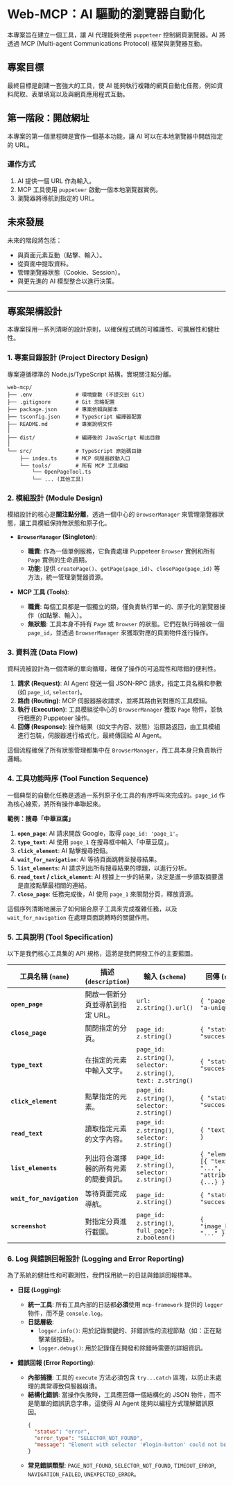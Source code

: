# Web-MCP：AI 驅動的瀏覽器自動化

本專案旨在建立一個工具，讓 AI 代理能夠使用 `puppeteer` 控制網頁瀏覽器。AI 將透過 MCP (Multi-agent Communications Protocol) 框架與瀏覽器互動。

## 專案目標

最終目標是創建一套強大的工具，使 AI 能夠執行複雜的網頁自動化任務，例如資料爬取、表單填寫以及與網頁應用程式互動。

## 第一階段：開啟網址

本專案的第一個里程碑是實作一個基本功能，讓 AI 可以在本地瀏覽器中開啟指定的 URL。

### 運作方式
1. AI 提供一個 URL 作為輸入。
2. MCP 工具使用 `puppeteer` 啟動一個本地瀏覽器實例。
3. 瀏覽器將導航到指定的 URL。

## 未來發展

未來的階段將包括：
-   與頁面元素互動（點擊、輸入）。
-   從頁面中提取資料。
-   管理瀏覽器狀態（Cookie、Session）。
-   與更先進的 AI 模型整合以進行決策。

---

## 專案架構設計

本專案採用一系列清晰的設計原則，以確保程式碼的可維護性、可擴展性和健壯性。

### 1. 專案目錄設計 (Project Directory Design)

專案遵循標準的 Node.js/TypeScript 結構，實現關注點分離。

```
web-mcp/
├── .env              # 環境變數 (不提交到 Git)
├── .gitignore        # Git 忽略配置
├── package.json      # 專案依賴與腳本
├── tsconfig.json     # TypeScript 編譯器配置
├── README.md         # 專案說明文件
│
├── dist/             # 編譯後的 JavaScript 輸出目錄
│
└── src/              # TypeScript 原始碼目錄
    ├── index.ts      # MCP 伺服器啟動入口
    └── tools/        # 所有 MCP 工具模組
        └── OpenPageTool.ts
        └── ... (其他工具)
```

### 2. 模組設計 (Module Design)

模組設計的核心是**關注點分離**，透過一個中心的 `BrowserManager` 來管理瀏覽器狀態，讓工具模組保持無狀態和原子化。

*   **`BrowserManager` (Singleton)**:
    *   **職責**: 作為一個單例服務，它負責處理 Puppeteer `Browser` 實例和所有 `Page` 實例的生命週期。
    *   **功能**: 提供 `createPage()`、`getPage(page_id)`、`closePage(page_id)` 等方法，統一管理瀏覽器資源。

*   **MCP 工具 (Tools)**:
    *   **職責**: 每個工具都是一個獨立的類，僅負責執行單一的、原子化的瀏覽器操作（如點擊、輸入）。
    *   **無狀態**: 工具本身不持有 `Page` 或 `Browser` 的狀態。它們在執行時接收一個 `page_id`，並透過 `BrowserManager` 來獲取對應的頁面物件進行操作。

### 3. 資料流 (Data Flow)

資料流被設計為一個清晰的單向循環，確保了操作的可追蹤性和除錯的便利性。

1.  **請求 (Request)**: AI Agent 發送一個 JSON-RPC 請求，指定工具名稱和參數 (如 `page_id`, `selector`)。
2.  **路由 (Routing)**: MCP 伺服器接收請求，並將其路由到對應的工具模組。
3.  **執行 (Execution)**: 工具模組從中心的 `BrowserManager` 獲取 `Page` 物件，並執行相應的 Puppeteer 操作。
4.  **回傳 (Response)**: 操作結果（如文字內容、狀態）沿原路返回，由工具模組進行包裝，伺服器進行格式化，最終傳回給 AI Agent。

這個流程確保了所有狀態管理都集中在 `BrowserManager`，而工具本身只負責執行邏輯。

### 4. 工具功能時序 (Tool Function Sequence)

一個典型的自動化任務是透過一系列原子化工具的有序呼叫來完成的。`page_id` 作為核心線索，將所有操作串聯起來。

**範例：搜尋「中華豆腐」**
1.  **`open_page`**: AI 請求開啟 Google，取得 `page_id: 'page_1'`。
2.  **`type_text`**: AI 使用 `page_1` 在搜尋框中輸入「中華豆腐」。
3.  **`click_element`**: AI 點擊搜尋按鈕。
4.  **`wait_for_navigation`**: AI 等待頁面跳轉至搜尋結果。
5.  **`list_elements`**: AI 請求列出所有搜尋結果的標題，以進行分析。
6.  **`read_text` / `click_element`**: AI 根據上一步的結果，決定是進一步讀取摘要還是直接點擊最相關的連結。
7.  **`close_page`**: 任務完成後，AI 使用 `page_1` 來關閉分頁，釋放資源。

這個序列清晰地展示了如何組合原子工具來完成複雜任務，以及 `wait_for_navigation` 在處理頁面跳轉時的關鍵作用。

### 5. 工具說明 (Tool Specification)

以下是我們核心工具集的 API 規格，這將是我們開發工作的主要藍圖。

| 工具名稱 (`name`)           | 描述 (`description`)                                    | 輸入 (`schema`)                                                                                                 | 回傳 (`return`)                                                                    |
| --------------------------- | ------------------------------------------------------- | --------------------------------------------------------------------------------------------------------------- | ---------------------------------------------------------------------------------- |
| **`open_page`**             | 開啟一個新分頁並導航到指定 URL。                        | `url: z.string().url()`                                                                                         | `{ "page_id": "a-unique-id" }`                                                     |
| **`close_page`**            | 關閉指定的分頁。                                        | `page_id: z.string()`                                                                                           | `{ "status": "success" }`                                                          |
| **`type_text`**             | 在指定的元素中輸入文字。                                | `page_id: z.string()`, `selector: z.string()`, `text: z.string()`                                               | `{ "status": "success" }`                                                          |
| **`click_element`**         | 點擊指定的元素。                                        | `page_id: z.string()`, `selector: z.string()`                                                                   | `{ "status": "success" }`                                                          |
| **`read_text`**             | 讀取指定元素的文字內容。                                | `page_id: z.string()`, `selector: z.string()`                                                                   | `{ "text": "..." }`                                                                |
| **`list_elements`**         | 列出符合選擇器的所有元素的簡要資訊。                    | `page_id: z.string()`, `selector: z.string()`                                                                   | `{ "elements": [{ "text": "...", "attributes": {...} }] }`                         |
| **`wait_for_navigation`**   | 等待頁面完成導航。                                      | `page_id: z.string()`                                                                                           | `{ "status": "success" }`                                                          |
| **`screenshot`**            | 對指定分頁進行截圖。                                    | `page_id: z.string()`, `full_page?: z.boolean()`                                                                | `{ "image_base64": "..." }`                                                        |

### 6. Log 與錯誤回報設計 (Logging and Error Reporting)

為了系統的健壯性和可觀測性，我們採用統一的日誌與錯誤回報標準。

*   **日誌 (Logging)**:
    *   **統一工具**: 所有工具內部的日誌都**必須**使用 `mcp-framework` 提供的 `logger` 物件，而不是 `console.log`。
    *   **日誌層級**:
        *   `logger.info()`: 用於記錄關鍵的、非錯誤性的流程節點（如：正在點擊某個按鈕）。
        *   `logger.debug()`: 用於記錄僅在開發和除錯時需要的詳細資訊。

*   **錯誤回報 (Error Reporting)**:
    *   **內部捕獲**: 工具的 `execute` 方法必須包含 `try...catch` 區塊，以防止未處理的異常導致伺服器崩潰。
    *   **結構化錯誤**: 當操作失敗時，工具應回傳一個結構化的 JSON 物件，而不是簡單的錯誤訊息字串。這使得 AI Agent 能夠以編程方式理解錯誤原因。
        ```json
        {
          "status": "error",
          "error_type": "SELECTOR_NOT_FOUND",
          "message": "Element with selector '#login-button' could not be found."
        }
        ```
    *   **常見錯誤類型**: `PAGE_NOT_FOUND`, `SELECTOR_NOT_FOUND`, `TIMEOUT_ERROR`, `NAVIGATION_FAILED`, `UNEXPECTED_ERROR`。 